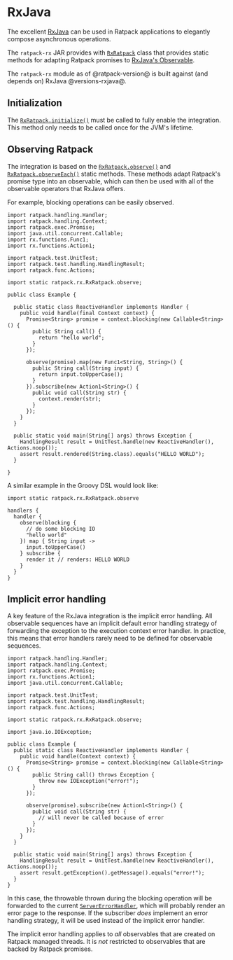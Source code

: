 # RxJava

The excellent [RxJava](https://github.com/Netflix/RxJava) can be used in Ratpack applications to elegantly compose asynchronous operations.

The `ratpack-rx` JAR provides with [`RxRatpack`](api/ratpack/rx/RxRatpack.html) class that provides static methods for adapting Ratpack promises to [RxJava's Observable](https://github.com/Netflix/RxJava/wiki/Observable).

The `ratpack-rx` module as of @ratpack-version@ is built against (and depends on) RxJava @versions-rxjava@.

## Initialization

The [`RxRatpack.initialize()`](api/ratpack/rx/RxRatpack.html#initialize\(\)) must be called to fully enable the integration.
This method only needs to be called once for the JVM's lifetime.

## Observing Ratpack

The integration is based on the [`RxRatpack.observe()`](api/ratpack/rx/RxRatpack.html#observe\(ratpack.exec.Promise\)) and [`RxRatpack.observeEach()`](api/ratpack/rx/RxRatpack.html#observeEach\(ratpack.exec.Promise\)) static methods.
These methods adapt Ratpack's promise type into an observable, which can then be used with all of the observable operators that RxJava offers.

For example, blocking operations can be easily observed.

```language-java
import ratpack.handling.Handler;
import ratpack.handling.Context;
import ratpack.exec.Promise;
import java.util.concurrent.Callable;
import rx.functions.Func1;
import rx.functions.Action1;

import ratpack.test.UnitTest;
import ratpack.test.handling.HandlingResult;
import ratpack.func.Actions;

import static ratpack.rx.RxRatpack.observe;

public class Example {

  public static class ReactiveHandler implements Handler {
    public void handle(final Context context) {
      Promise<String> promise = context.blocking(new Callable<String>() {
        public String call() {
          return "hello world";
        }
      });

      observe(promise).map(new Func1<String, String>() {
        public String call(String input) {
          return input.toUpperCase();
        }
      }).subscribe(new Action1<String>() {
        public void call(String str) {
          context.render(str);
        }
      });
    }
  }

  public static void main(String[] args) throws Exception {
    HandlingResult result = UnitTest.handle(new ReactiveHandler(), Actions.noop());
    assert result.rendered(String.class).equals("HELLO WORLD");
  }

}
```

A similar example in the Groovy DSL would look like:

```language-groovy groovy-handlers
import static ratpack.rx.RxRatpack.observe

handlers {
  handler {
    observe(blocking {
      // do some blocking IO
      "hello world"
    }) map { String input ->
      input.toUpperCase()
    } subscribe {
      render it // renders: HELLO WORLD
    }
  }
}
```

## Implicit error handling

A key feature of the RxJava integration is the implicit error handling.
All observable sequences have an implicit default error handling strategy of forwarding the exception to the execution context error handler.
In practice, this means that error handlers rarely need to be defined for observable sequences.

```language-java
import ratpack.handling.Handler;
import ratpack.handling.Context;
import ratpack.exec.Promise;
import rx.functions.Action1;
import java.util.concurrent.Callable;

import ratpack.test.UnitTest;
import ratpack.test.handling.HandlingResult;
import ratpack.func.Actions;

import static ratpack.rx.RxRatpack.observe;

import java.io.IOException;

public class Example {
  public static class ReactiveHandler implements Handler {
    public void handle(Context context) {
      Promise<String> promise = context.blocking(new Callable<String>() {
        public String call() throws Exception {
          throw new IOException("error!");
        }
      });

      observe(promise).subscribe(new Action1<String>() {
        public void call(String str) {
          // will never be called because of error
        }
      });
    }
  }

  public static void main(String[] args) throws Exception {
    HandlingResult result = UnitTest.handle(new ReactiveHandler(), Actions.noop());
    assert result.getException().getMessage().equals("error!");
  }
}
```

In this case, the throwable thrown during the blocking operation will be forwarded to the current [`ServerErrorHandler`](api/ratpack/error/ServerErrorHandler.html), which will probably render an error page to the response.
If the subscriber _does_ implement an error handling strategy, it will be used instead of the implicit error handler.

The implicit error handling applies to _all_ observables that are created on Ratpack managed threads.
It is _not_ restricted to observables that are backed by Ratpack promises.
